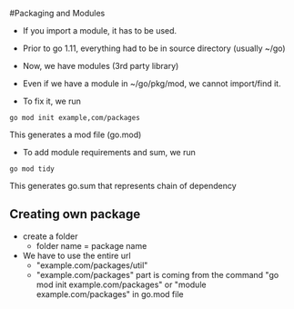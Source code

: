 #Packaging and Modules

 * If you import a module, it has to be used.
 * Prior to go 1.11, everything had to be in source directory (usually ~/go)
 * Now, we have modules (3rd party library)
 * Even if we have a module in ~/go/pkg/mod, we cannot import/find it. 

 * To fix it, we run 
```
go mod init example,com/packages
```
 This generates a mod file (go.mod)


 * To add module requirements and sum, we run

```
go mod tidy
```
This generates go.sum that represents chain of dependency

## Creating own package

 * create a folder
   * folder name = package name
 * We have to use the entire url
   * "example.com/packages/util"
   * "example.com/packages" part is coming from the command "go mod init example.com/packages" or "module example.com/packages" in go.mod file 

 
  
  









